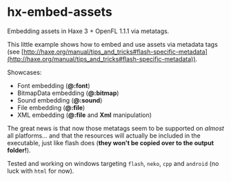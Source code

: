 hx-embed-assets
===============

Embedding assets in Haxe 3 + OpenFL 1.1.1 via metatags.

This little example shows how to embed and use assets via metadata tags 
(see [http://haxe.org/manual/tips_and_tricks#flash-specific-metadata](http://haxe.org/manual/tips_and_tricks#flash-specific-metadata)).

Showcases:

 - Font embedding (**@:font**)
 - BitmapData embedding (**@:bitmap**)
 - Sound embedding (**@:sound**)
 - File embedding (**@:file**)
 - XML embedding (**@:file** and **Xml** manipulation)

The great news is that now those metatags seem to be supported on _almost_ all platforms... 
and that the resources will actually be included in the executable, just like flash does 
(**they won't be copied over to the output folder!**).

Tested and working on windows targeting `flash`, `neko`, `cpp` and `android` (no luck with `html` for now).
